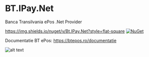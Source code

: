 # BT.IPay.Net
Banca Transilvania ePos .Net Provider

https://img.shields.io/nuget/v/Bt.IPay.Net?style=flat-square
[![NuGet](https://img.shields.io/nuget/v/Bt.IPay.Net.svg?style=flat-square)](https://www.nuget.org/packages/Bt.IPay.Net)

Documentatie BT ePos: https://btepos.ro/documentatie


![alt text](btepos.ro-web.jpg)

